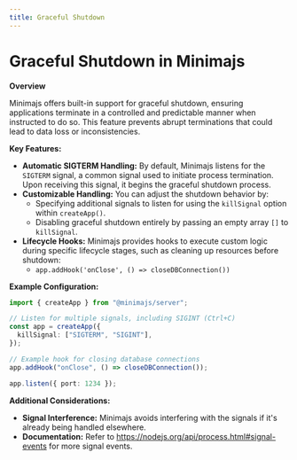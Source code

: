 ```yaml
---
title: Graceful Shutdown
---
```


# Graceful Shutdown in Minimajs

**Overview**

Minimajs offers built-in support for graceful shutdown, ensuring applications terminate in a controlled and predictable manner when instructed to do so. This feature prevents abrupt terminations that could lead to data loss or inconsistencies.

**Key Features:**

- **Automatic SIGTERM Handling:** By default, Minimajs listens for the `SIGTERM` signal, a common signal used to initiate process termination. Upon receiving this signal, it begins the graceful shutdown process.
- **Customizable Handling:** You can adjust the shutdown behavior by:
  - Specifying additional signals to listen for using the `killSignal` option within `createApp()`.
  - Disabling graceful shutdown entirely by passing an empty array `[]` to `killSignal`.
- **Lifecycle Hooks:** Minimajs provides hooks to execute custom logic during specific lifecycle stages, such as cleaning up resources before shutdown:
  - `app.addHook('onClose', () => closeDBConnection())`

**Example Configuration:**

```typescript
import { createApp } from "@minimajs/server";

// Listen for multiple signals, including SIGINT (Ctrl+C)
const app = createApp({
  killSignal: ["SIGTERM", "SIGINT"],
});

// Example hook for closing database connections
app.addHook("onClose", () => closeDBConnection());

app.listen({ port: 1234 });
```

**Additional Considerations:**

- **Signal Interference:** Minimajs avoids interfering with the signals if it's already being handled elsewhere.
- **Documentation:** Refer to https://nodejs.org/api/process.html#signal-events for more signal events.
